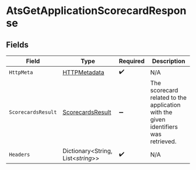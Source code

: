 # AtsGetApplicationScorecardResponse


## Fields

| Field                                                                              | Type                                                                               | Required                                                                           | Description                                                                        |
| ---------------------------------------------------------------------------------- | ---------------------------------------------------------------------------------- | ---------------------------------------------------------------------------------- | ---------------------------------------------------------------------------------- |
| `HttpMeta`                                                                         | [HTTPMetadata](../../Models/Components/HTTPMetadata.md)                            | :heavy_check_mark:                                                                 | N/A                                                                                |
| `ScorecardsResult`                                                                 | [ScorecardsResult](../../Models/Components/ScorecardsResult.md)                    | :heavy_minus_sign:                                                                 | The scorecard related to the application with the given identifiers was retrieved. |
| `Headers`                                                                          | Dictionary<String, List<*string*>>                                                 | :heavy_check_mark:                                                                 | N/A                                                                                |